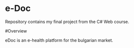 # e-Doc
Repository contains my final project from the C# Web course. 

#Overview

eDoc is an e-health platform for the bulgarian market.

